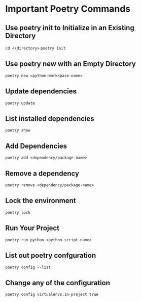 # Important Poetry Commands

## Use poetry init to Initialize in an Existing Directory

`cd <\directory>`
`poetry init`

## Use poetry new with an Empty Directory

`poetry new <python-workspace-name>`

## Update dependencies

`poetry update`

## List installed dependencies

`poetry show`

## Add Dependencies

`poetry add <dependency/package-name>`

## Remove a dependency

`poetry remove <dependency/package-name>`

## Lock the environment

`poetry lock`

## Run Your Project

`poetry run python <python-script-name>`

## List out poetry confguration

`poetry config --list`

## Change any of the configuration

`poetry config virtualenvs.in-project true`
